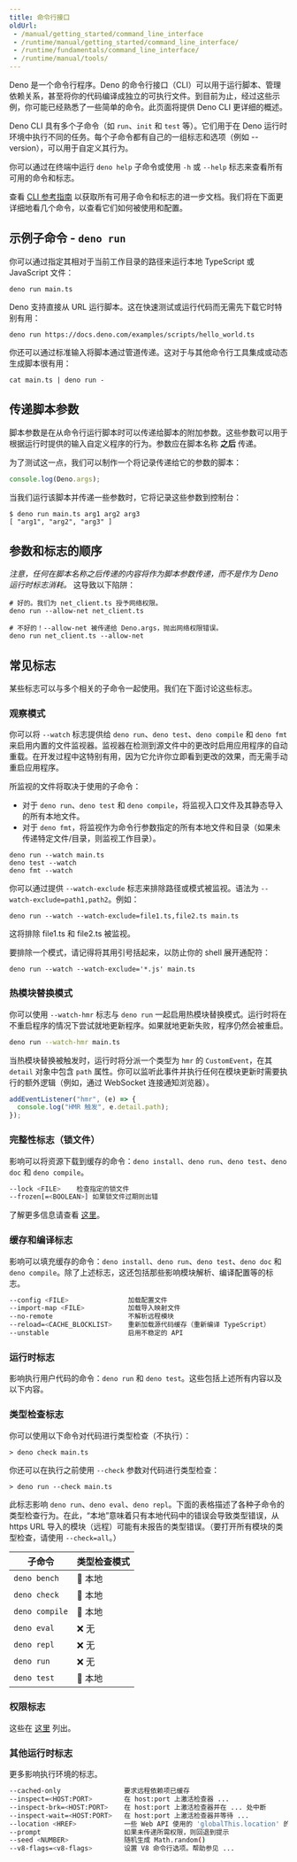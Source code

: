 ```yaml
---
title: 命令行接口
oldUrl:
 - /manual/getting_started/command_line_interface
 - /runtime/manual/getting_started/command_line_interface/
 - /runtime/fundamentals/command_line_interface/
 - /runtime/manual/tools/
---
```


Deno 是一个命令行程序。Deno 的命令行接口（CLI）可以用于运行脚本、管理依赖关系，甚至将你的代码编译成独立的可执行文件。到目前为止，经过这些示例，你可能已经熟悉了一些简单的命令。此页面将提供 Deno CLI 更详细的概述。

Deno CLI 具有多个子命令（如 `run`、`init` 和 `test` 等）。它们用于在 Deno 运行时环境中执行不同的任务。每个子命令都有自己的一组标志和选项（例如 --version），可以用于自定义其行为。

你可以通过在终端中运行 `deno help` 子命令或使用 `-h` 或 `--help` 标志来查看所有可用的命令和标志。

查看 [CLI 参考指南](/runtime/reference/cli/) 以获取所有可用子命令和标志的进一步文档。我们将在下面更详细地看几个命令，以查看它们如何被使用和配置。

## 示例子命令 - `deno run`

你可以通过指定其相对于当前工作目录的路径来运行本地 TypeScript 或 JavaScript 文件：

```shell
deno run main.ts
```

Deno 支持直接从 URL 运行脚本。这在快速测试或运行代码而无需先下载它时特别有用：

```shell
deno run https://docs.deno.com/examples/scripts/hello_world.ts
```

你还可以通过标准输入将脚本通过管道传递。这对于与其他命令行工具集成或动态生成脚本很有用：

```shell
cat main.ts | deno run -
```

## 传递脚本参数

脚本参数是在从命令行运行脚本时可以传递给脚本的附加参数。这些参数可以用于根据运行时提供的输入自定义程序的行为。参数应在脚本名称 **之后** 传递。

为了测试这一点，我们可以制作一个将记录传递给它的参数的脚本：

```ts title="main.ts"
console.log(Deno.args);
```

当我们运行该脚本并传递一些参数时，它将记录这些参数到控制台：

```shell
$ deno run main.ts arg1 arg2 arg3
[ "arg1", "arg2", "arg3" ]
```

## 参数和标志的顺序

_注意，任何在脚本名称之后传递的内容将作为脚本参数传递，而不是作为 Deno 运行时标志消耗。_ 这导致以下陷阱：

```shell
# 好的。我们为 net_client.ts 授予网络权限。
deno run --allow-net net_client.ts

# 不好的！--allow-net 被传递给 Deno.args，抛出网络权限错误。
deno run net_client.ts --allow-net
```

## 常见标志

某些标志可以与多个相关的子命令一起使用。我们在下面讨论这些标志。

### 观察模式

你可以将 `--watch` 标志提供给 `deno run`、`deno test`、`deno compile` 和 `deno fmt` 来启用内置的文件监视器。监视器在检测到源文件中的更改时启用应用程序的自动重载。在开发过程中这特别有用，因为它允许你立即看到更改的效果，而无需手动重启应用程序。

所监视的文件将取决于使用的子命令：

- 对于 `deno run`、`deno test` 和 `deno compile`，将监视入口文件及其静态导入的所有本地文件。
- 对于 `deno fmt`，将监视作为命令行参数指定的所有本地文件和目录（如果未传递特定文件/目录，则监视工作目录）。

```shell
deno run --watch main.ts
deno test --watch
deno fmt --watch
```

你可以通过提供 `--watch-exclude` 标志来排除路径或模式被监视。语法为 `--watch-exclude=path1,path2`。例如：

```shell
deno run --watch --watch-exclude=file1.ts,file2.ts main.ts
```

这将排除 file1.ts 和 file2.ts 被监视。

要排除一个模式，请记得将其用引号括起来，以防止你的 shell 展开通配符：

```shell
deno run --watch --watch-exclude='*.js' main.ts
```

### 热模块替换模式

你可以使用 `--watch-hmr` 标志与 `deno run` 一起启用热模块替换模式。运行时将在不重启程序的情况下尝试就地更新程序。如果就地更新失败，程序仍然会被重启。

```sh
deno run --watch-hmr main.ts
```

当热模块替换被触发时，运行时将分派一个类型为 `hmr` 的 `CustomEvent`，在其 `detail` 对象中包含 `path` 属性。你可以监听此事件并执行任何在模块更新时需要执行的额外逻辑（例如，通过 WebSocket 连接通知浏览器）。

```ts
addEventListener("hmr", (e) => {
  console.log("HMR 触发", e.detail.path);
});
```

### 完整性标志（锁文件）

影响可以将资源下载到缓存的命令：`deno install`、`deno run`、`deno test`、`deno doc` 和 `deno compile`。

```sh
--lock <FILE>    检查指定的锁文件
--frozen[=<BOOLEAN>] 如果锁文件过期则出错
```

了解更多信息请查看
[这里](/runtime/fundamentals/modules/#integrity-checking-and-lock-files)。

### 缓存和编译标志

影响可以填充缓存的命令：`deno install`、`deno run`、`deno test`、`deno doc` 和 `deno compile`。除了上述标志，这还包括那些影响模块解析、编译配置等的标志。

```sh
--config <FILE>               加载配置文件
--import-map <FILE>           加载导入映射文件
--no-remote                   不解析远程模块
--reload=<CACHE_BLOCKLIST>    重新加载源代码缓存（重新编译 TypeScript）
--unstable                    启用不稳定的 API
```

### 运行时标志

影响执行用户代码的命令：`deno run` 和 `deno test`。这些包括上述所有内容以及以下内容。

### 类型检查标志

你可以使用以下命令对代码进行类型检查（不执行）：

```shell
> deno check main.ts
```

你还可以在执行之前使用 `--check` 参数对代码进行类型检查：

```shell
> deno run --check main.ts
```

此标志影响 `deno run`、`deno eval`、`deno repl`。下面的表格描述了各种子命令的类型检查行为。在此，“本地”意味着只有本地代码中的错误会导致类型错误，从 https URL 导入的模块（远程）可能有未报告的类型错误。（要打开所有模块的类型检查，请使用 `--check=all`。）

| 子命令         | 类型检查模式 |
| -------------- | ------------------ |
| `deno bench`   | 📁 本地           |
| `deno check`   | 📁 本地           |
| `deno compile` | 📁 本地           |
| `deno eval`    | ❌ 无            |
| `deno repl`    | ❌ 无            |
| `deno run`     | ❌ 无            |
| `deno test`    | 📁 本地           |

### 权限标志

这些在 [这里](/runtime/fundamentals/security/) 列出。

### 其他运行时标志

更多影响执行环境的标志。

```sh
--cached-only                要求远程依赖项已缓存
--inspect=<HOST:PORT>        在 host:port 上激活检查器 ...
--inspect-brk=<HOST:PORT>    在 host:port 上激活检查器并在 ... 处中断
--inspect-wait=<HOST:PORT>   在 host:port 上激活检查器并等待 ...
--location <HREF>            一些 Web API 使用的 'globalThis.location' 的值
--prompt                     如果未传递所需权限，则回退到提示
--seed <NUMBER>              随机生成 Math.random()
--v8-flags=<v8-flags>        设置 V8 命令行选项。帮助参见 ...
```